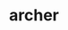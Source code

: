 ---
title: "archer"
layout: cache
categories: [package, develop]
meta: {"versions": ["2.0.0"], "compilers": ["gcc@=11.1.0", "oneapi@=2023.0.0"], "oss": ["ubuntu20.04"], "platforms": ["linux"], "targets": ["x86_64", "x86_64_v3"], "stacks": ["e4s", "e4s-oneapi"], "num_specs": 8, "num_specs_by_stack": {"e4s-oneapi": 4, "e4s": 4}}
spec_details: [{"hash": "gnozrjxdhmt3hg5yhnu4a6xddidltrjn", "compiler": "oneapi@=2023.0.0", "versions": ["2.0.0"], "os": "ubuntu20.04", "platform": "linux", "target": "x86_64", "variants": ["build_system=cmake", "build_type=RelWithDebInfo", "generator=ninja", "~ipo"], "stacks": ["e4s-oneapi"], "size": "-", "tarball": "https://binaries.spack.io/develop/build_cache/linux-ubuntu20.04-x86_64/oneapi-2023.0.0/archer-2.0.0/linux-ubuntu20.04-x86_64-oneapi-2023.0.0-archer-2.0.0-gnozrjxdhmt3hg5yhnu4a6xddidltrjn.spack"}, {"hash": "ngg7ccz7bw7rqthwfitgz63mft5a4ay3", "compiler": "oneapi@=2023.0.0", "versions": ["2.0.0"], "os": "ubuntu20.04", "platform": "linux", "target": "x86_64", "variants": ["build_system=cmake", "build_type=Release", "generator=ninja", "~ipo"], "stacks": ["e4s-oneapi"], "size": "-", "tarball": "https://binaries.spack.io/develop/build_cache/linux-ubuntu20.04-x86_64/oneapi-2023.0.0/archer-2.0.0/linux-ubuntu20.04-x86_64-oneapi-2023.0.0-archer-2.0.0-ngg7ccz7bw7rqthwfitgz63mft5a4ay3.spack"}, {"hash": "63u3jld2b4pb2j5x2lvbeio7jklmx54d", "compiler": "oneapi@=2023.0.0", "versions": ["2.0.0"], "os": "ubuntu20.04", "platform": "linux", "target": "x86_64", "variants": ["build_system=cmake", "build_type=RelWithDebInfo", "generator=ninja", "~ipo"], "stacks": ["e4s-oneapi"], "size": "-", "tarball": "https://binaries.spack.io/develop/build_cache/linux-ubuntu20.04-x86_64/oneapi-2023.0.0/archer-2.0.0/linux-ubuntu20.04-x86_64-oneapi-2023.0.0-archer-2.0.0-63u3jld2b4pb2j5x2lvbeio7jklmx54d.spack"}, {"hash": "hwevz4hxfbo2venr57mvgmquoaz4bvj3", "compiler": "oneapi@=2023.0.0", "versions": ["2.0.0"], "os": "ubuntu20.04", "platform": "linux", "target": "x86_64", "variants": ["build_system=cmake", "build_type=RelWithDebInfo", "generator=ninja", "~ipo"], "stacks": ["e4s-oneapi"], "size": "-", "tarball": "https://binaries.spack.io/develop/build_cache/linux-ubuntu20.04-x86_64/oneapi-2023.0.0/archer-2.0.0/linux-ubuntu20.04-x86_64-oneapi-2023.0.0-archer-2.0.0-hwevz4hxfbo2venr57mvgmquoaz4bvj3.spack"}, {"hash": "4rxnv3dbgiqcfhn6v32qp6rjgtqtbxye", "compiler": "gcc@=11.1.0", "versions": ["2.0.0"], "os": "ubuntu20.04", "platform": "linux", "target": "x86_64_v3", "variants": ["build_system=cmake", "build_type=Release", "generator=ninja", "~ipo"], "stacks": ["e4s"], "size": "-", "tarball": "https://binaries.spack.io/develop/build_cache/linux-ubuntu20.04-x86_64_v3/gcc-11.1.0/archer-2.0.0/linux-ubuntu20.04-x86_64_v3-gcc-11.1.0-archer-2.0.0-4rxnv3dbgiqcfhn6v32qp6rjgtqtbxye.spack"}, {"hash": "onvckt7a2zijvxsocqusruyxxtyhnpw5", "compiler": "gcc@=11.1.0", "versions": ["2.0.0"], "os": "ubuntu20.04", "platform": "linux", "target": "x86_64_v3", "variants": ["build_system=cmake", "build_type=RelWithDebInfo", "generator=ninja", "~ipo"], "stacks": ["e4s"], "size": "-", "tarball": "https://binaries.spack.io/develop/build_cache/linux-ubuntu20.04-x86_64_v3/gcc-11.1.0/archer-2.0.0/linux-ubuntu20.04-x86_64_v3-gcc-11.1.0-archer-2.0.0-onvckt7a2zijvxsocqusruyxxtyhnpw5.spack"}, {"hash": "fdd4l5osuecxfer6jgop6dzlelwmnncl", "compiler": "gcc@=11.1.0", "versions": ["2.0.0"], "os": "ubuntu20.04", "platform": "linux", "target": "x86_64_v3", "variants": ["build_system=cmake", "build_type=RelWithDebInfo", "generator=ninja", "~ipo"], "stacks": ["e4s"], "size": "-", "tarball": "https://binaries.spack.io/develop/build_cache/linux-ubuntu20.04-x86_64_v3/gcc-11.1.0/archer-2.0.0/linux-ubuntu20.04-x86_64_v3-gcc-11.1.0-archer-2.0.0-fdd4l5osuecxfer6jgop6dzlelwmnncl.spack"}, {"hash": "6kwrokw32jzlahjupvm6ufxdzpcvixh6", "compiler": "gcc@=11.1.0", "versions": ["2.0.0"], "os": "ubuntu20.04", "platform": "linux", "target": "x86_64_v3", "variants": ["build_system=cmake", "build_type=RelWithDebInfo", "generator=ninja", "~ipo"], "stacks": ["e4s"], "size": "-", "tarball": "https://binaries.spack.io/develop/build_cache/linux-ubuntu20.04-x86_64_v3/gcc-11.1.0/archer-2.0.0/linux-ubuntu20.04-x86_64_v3-gcc-11.1.0-archer-2.0.0-6kwrokw32jzlahjupvm6ufxdzpcvixh6.spack"}]
---